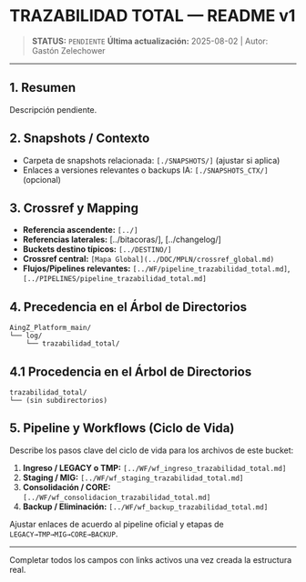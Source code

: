 # TRAZABILIDAD TOTAL — README v1

> **STATUS:** `PENDIENTE`
> **Última actualización:** 2025-08-02 | Autor: Gastón Zelechower

---

## 1. Resumen
Descripción pendiente.

## 2. Snapshots / Contexto
- Carpeta de snapshots relacionada: `[./SNAPSHOTS/]` (ajustar si aplica)
- Enlaces a versiones relevantes o backups IA: `[./SNAPSHOTS_CTX/]` (opcional)

## 3. Crossref y Mapping
- **Referencia ascendente:** `[../]`
- **Referencias laterales:** [../bitacoras/], [../changelog/]
- **Buckets destino típicos:** `[../DESTINO/]`
- **Crossref central:** `[Mapa Global](../DOC/MPLN/crossref_global.md)`
- **Flujos/Pipelines relevantes:** `[../WF/pipeline_trazabilidad_total.md]`, `[../PIPELINES/pipeline_trazabilidad_total.md]`

## 4. Precedencia en el Árbol de Directorios
```text
AingZ_Platform_main/
└── log/
    └── trazabilidad_total/
```

## 4.1 Procedencia en el Árbol de Directorios
```text
trazabilidad_total/
└── (sin subdirectorios)
```

## 5. Pipeline y Workflows (Ciclo de Vida)
Describe los pasos clave del ciclo de vida para los archivos de este bucket:
1. **Ingreso / LEGACY o TMP:** `[../WF/wf_ingreso_trazabilidad_total.md]`
2. **Staging / MIG:** `[../WF/wf_staging_trazabilidad_total.md]`
3. **Consolidación / CORE:** `[../WF/wf_consolidacion_trazabilidad_total.md]`
4. **Backup / Eliminación:** `[../WF/wf_backup_trazabilidad_total.md]`

Ajustar enlaces de acuerdo al pipeline oficial y etapas de `LEGACY→TMP→MIG→CORE→BACKUP`.

---

Completar todos los campos con links activos una vez creada la estructura real.

